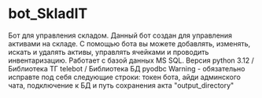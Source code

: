 # bot_SkladIT
Бот для управления складом. Данный бот создан для управления активами на складе. С помощью бота вы можете добавлять, изменять, искать и удалять активы, управлять ячейками и проводить инвентаризацию. Работает с базой данных MS SQL.
Версия python 3.12 / Библиотека ТГ telebot / Библиотека БД pyodbc
Warning - обязательно исправте под себя следующие строки: токен бота, айди админского чата, подключение к БД и путь сохранения акта "output_directory"
